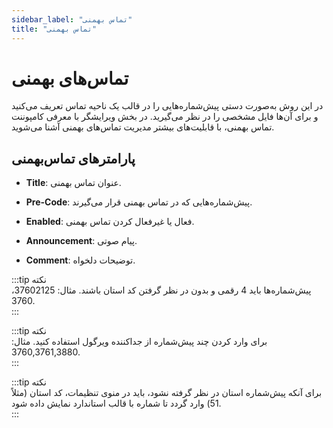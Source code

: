 ```yaml
---
sidebar_label: "تماس بهمنی"
title: "تماس بهمنی"
---
```



# تماس‌های بهمنی

در این روش به‌صورت دستی پیش‌شماره‌هایی را در قالب یک ناحیه تماس تعریف می‌کنید و برای آن‌ها فایل مشخصی را در نظر می‌گیرید. در بخش ویرایشگر با معرفی کامپوننت تماس بهمنی، با قابلیت‌های بیشتر مدیریت تماس‌های بهمنی آشنا می‌شوید.

## پارامترهای تماس‌بهمنی

- **Title**: عنوان تماس بهمنی.  

- **Pre-Code**: پیش‌شماره‌هایی که در تماس بهمنی قرار می‌گیرند.  

- **Enabled**: فعال یا غیرفعال کردن تماس بهمنی.  

- **Announcement**: پیام صوتی.  

- **Comment**: توضیحات دلخواه.  

:::tip نکته  
پیش‌شماره‌ها باید 4 رقمی و بدون در نظر گرفتن کد استان باشند. مثال: 37602125، 3760.  
:::  

:::tip نکته  
برای وارد کردن چند پیش‌شماره از جداکننده ویرگول استفاده کنید. مثال: 3760,3761,3880.  
:::  

:::tip نکته  
برای آنکه پیش‌شماره استان در نظر گرفته نشود، باید در منوی تنظیمات، کد استان (مثلاً 51) وارد گردد تا شماره با قالب استاندارد نمایش داده شود.  
:::